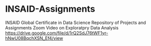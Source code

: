# INSAID-Assignments
INSAID Global Certificate in Data Science Repository of Projects and Assignments
Zoom Video on Exploratpry Data Analysis https://drive.google.com/file/d/1rQ2SdJ76tWF1yr-hNwU08BqchXSN_Ef4/view
